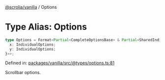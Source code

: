 [@scrolia/vanilla](../README.md) / Options

# Type Alias: Options

```ts
type Options = Format<Partial<CompleteOptionsBase> & Partial<SharedIndividualOptions> & Partial<{
  x: IndividualOptions;
  y: IndividualOptions;
}>>;
```

Defined in: [packages/vanilla/src/@types/options.ts:81](https://github.com/alpheustangs/scrolia/blob/e478c3598c4b753ead9de3dc691e6078680b80a3/packages/vanilla/src/@types/options.ts#L81)

Scrollbar options.

